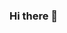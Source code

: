 ### Hi there 👋

<!--
**Recently I started a new challenge in technology area, that I love.
Previously, I worked as an English Teacher, and it contributed a lot to the new learnings
Brief knowledge of HTML, CSS and SQL

- 📚 English advanced 
- 💼 Working at Microsys
- 💻 Studing at Jovem Programador

-->
